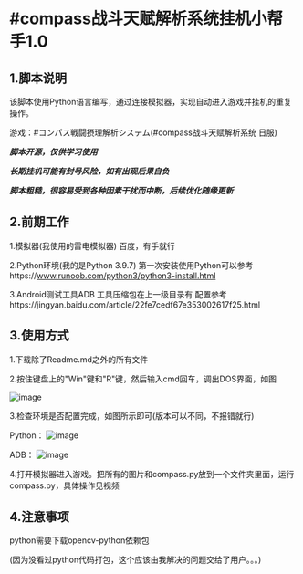 # #compass战斗天赋解析系统挂机小帮手1.0

## 1.脚本说明
该脚本使用Python语言编写，通过连接模拟器，实现自动进入游戏并挂机的重复操作。

游戏：#コンパス戦闘摂理解析システム(#compass战斗天赋解析系统 日服)


***脚本开源，仅供学习使用***

***长期挂机可能有封号风险，如有出现后果自负***

***脚本粗糙，很容易受到各种因素干扰而中断，后续优化随缘更新***


## 2.前期工作

1.模拟器(我使用的雷电模拟器)
百度，有手就行

2.Python环境(我的是Python 3.9.7)
第一次安装使用Python可以参考https://www.runoob.com/python3/python3-install.html

3.Android测试工具ADB
工具压缩包在上一级目录有
配置参考https://jingyan.baidu.com/article/22fe7cedf67e353002617f25.html

## 3.使用方式

1.下载除了Readme.md之外的所有文件

2.按住键盘上的"Win"键和"R"键，然后输入cmd回车，调出DOS界面，如图

![image](https://user-images.githubusercontent.com/56485632/148673784-72c6e5f6-ade9-4755-af27-b85e1222086a.png)

3.检查环境是否配置完成，如图所示即可(版本可以不同，不报错就行)

Python：
![image](https://user-images.githubusercontent.com/56485632/148673801-ee09f983-e044-4632-90c4-2f99542b6176.png)

ADB：
![image](https://user-images.githubusercontent.com/56485632/148673809-04b43095-92de-42fb-a61d-2b5fd470511a.png)

4.打开模拟器进入游戏。把所有的图片和compass.py放到一个文件夹里面，运行compass.py，具体操作见视频

## 4.注意事项

python需要下载opencv-python依赖包

(因为没看过python代码打包，这个应该由我解决的问题交给了用户。。。)

